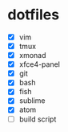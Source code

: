 # dotfiles

* [x] vim
* [x] tmux
* [x] xmonad
* [x] xfce4-panel
* [x] git
* [x] bash
* [x] fish
* [x] sublime
* [x] atom
* [ ] build script
